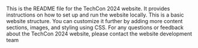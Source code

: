 This is the README file for the TechCon 2024 website.
 It provides instructions on how to set up and run the website locally.
 This is a basic website structure. You can customize it further by adding more content sections, images, and styling using CSS.
 For any questions or feedback about the TechCon 2024 website, please contact the website development team
